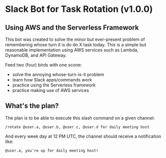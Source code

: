 <!--
title: 'Serverless Framework Node Express API service backed by DynamoDB on AWS'
description: 'This template demonstrates how to develop and deploy a simple Node Express API service backed by DynamoDB running on AWS Lambda using the traditional Serverless Framework.'
layout: Doc
framework: v2
platform: AWS
language: nodeJS
priority: 1
authorLink: 'https://github.com/serverless'
authorName: 'Serverless, inc.'
authorAvatar: 'https://avatars1.githubusercontent.com/u/13742415?s=200&v=4'
-->

# Slack Bot for Task Rotation (v1.0.0)

## Using AWS and the Serverless Framework

This bot was created to solve the minor but ever-present problem of remembering whose turn it is do do X task today. This is a simple but reasonable implementation using AWS services such as Lambda, DynamoDB, and API Gateway.

Feed two (four) birds with one scone:

- solve the annoying whose-turn-is-it problem
- learn how Slack apps/commands work
- practice using the Serverless framework
- practice making use of AWS services

## What's the plan?

The plan is to be able to execute this slash command on a given channel:

`/rotate @user.a, @user.b, @user.c, @user.d for daily meeting host`

And every week day at 12 PM UTC, the channel should receive a notification like:

`@user.a, you're up for daily meeting host!`
